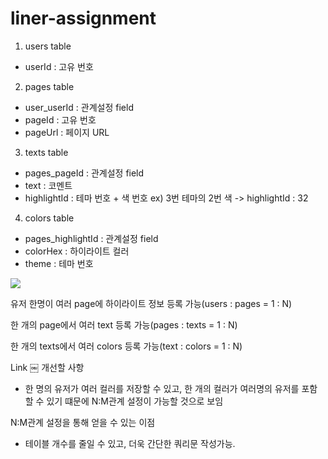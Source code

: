 # liner-assignment

1. users table
 - userId : 고유 번호

2. pages table 
 - user_userId : 관계설정 field
 - pageId : 고유 번호
 - pageUrl : 페이지 URL

3. texts table
 - pages_pageId : 관계설정 field
 - text : 코멘트
 - highlightId : 테마 번호 + 색 번호 ex) 3번 테마의 2번 색 -> highlightId : 32

4. colors table
 - pages_highlightId : 관계설정 field
 - colorHex :  하이라이트 컬러
 - theme : 테마 번호
 
![](file:///var/folders/q7/wbwmyfmd5g51pcvptbm9k3gr0000gn/T/TemporaryItems/NSIRD_screencaptureui_jx5HGz/%E1%84%89%E1%85%B3%E1%84%8F%E1%85%B3%E1%84%85%E1%85%B5%E1%86%AB%E1%84%89%E1%85%A3%E1%86%BA%202021-03-08%20%E1%84%8B%E1%85%A9%E1%84%92%E1%85%AE%208.51.42.png)


유저 한명이 여러 page에 하이라이트 정보 등록 가능(users : pages = 1 : N)

한 개의 page에서 여러 text 등록 가능(pages : texts = 1 : N)

한 개의 texts에서 여러 colors 등록 가능(text : colors = 1 : N)

Link
￼
개선할 사항
- 한 명의 유저가 여러 컬러를 저장할 수 있고, 한 개의 컬러가 여러명의 유저를 포함할 수 있기 떄문에 N:M관계 설정이 가능할 것으로 보임

N:M관계 설정을 통해 얻을 수 있는 이점
- 테이블 개수를 줄일 수 있고, 더욱 간단한 쿼리문 작성가능.
